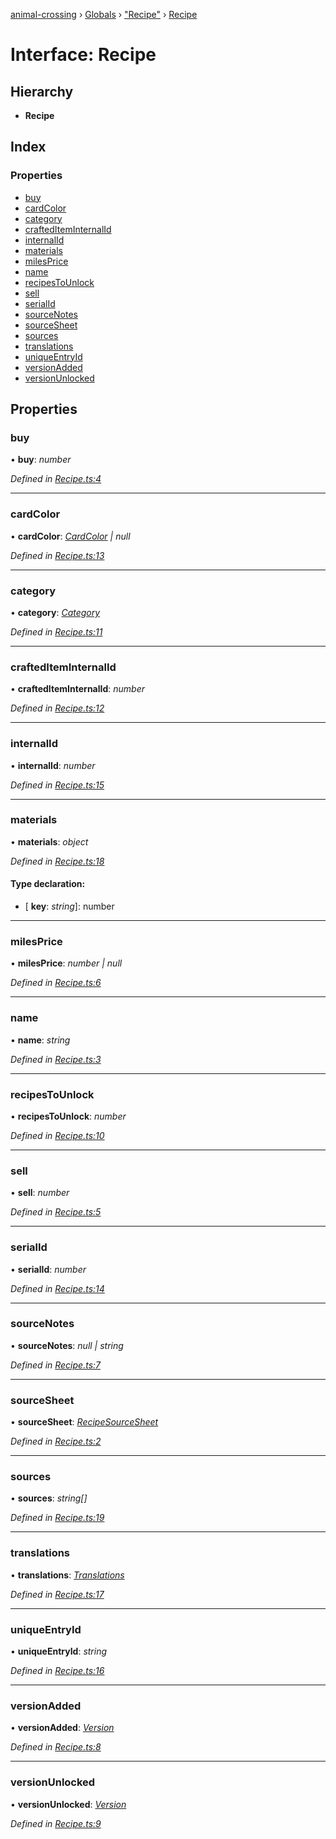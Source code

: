 [animal-crossing](../README.md) › [Globals](../globals.md) › ["Recipe"](../modules/_recipe_.md) › [Recipe](_recipe_.recipe.md)

# Interface: Recipe

## Hierarchy

* **Recipe**

## Index

### Properties

* [buy](_recipe_.recipe.md#buy)
* [cardColor](_recipe_.recipe.md#cardcolor)
* [category](_recipe_.recipe.md#category)
* [craftedItemInternalId](_recipe_.recipe.md#craftediteminternalid)
* [internalId](_recipe_.recipe.md#internalid)
* [materials](_recipe_.recipe.md#materials)
* [milesPrice](_recipe_.recipe.md#milesprice)
* [name](_recipe_.recipe.md#name)
* [recipesToUnlock](_recipe_.recipe.md#recipestounlock)
* [sell](_recipe_.recipe.md#sell)
* [serialId](_recipe_.recipe.md#serialid)
* [sourceNotes](_recipe_.recipe.md#sourcenotes)
* [sourceSheet](_recipe_.recipe.md#sourcesheet)
* [sources](_recipe_.recipe.md#sources)
* [translations](_recipe_.recipe.md#translations)
* [uniqueEntryId](_recipe_.recipe.md#uniqueentryid)
* [versionAdded](_recipe_.recipe.md#versionadded)
* [versionUnlocked](_recipe_.recipe.md#versionunlocked)

## Properties

###  buy

• **buy**: *number*

*Defined in [Recipe.ts:4](https://github.com/Norviah/animal-crossing/blob/68cfe98/module/types/Recipe.ts#L4)*

___

###  cardColor

• **cardColor**: *[CardColor](../enums/_recipe_.cardcolor.md) | null*

*Defined in [Recipe.ts:13](https://github.com/Norviah/animal-crossing/blob/68cfe98/module/types/Recipe.ts#L13)*

___

###  category

• **category**: *[Category](../enums/_recipe_.category.md)*

*Defined in [Recipe.ts:11](https://github.com/Norviah/animal-crossing/blob/68cfe98/module/types/Recipe.ts#L11)*

___

###  craftedItemInternalId

• **craftedItemInternalId**: *number*

*Defined in [Recipe.ts:12](https://github.com/Norviah/animal-crossing/blob/68cfe98/module/types/Recipe.ts#L12)*

___

###  internalId

• **internalId**: *number*

*Defined in [Recipe.ts:15](https://github.com/Norviah/animal-crossing/blob/68cfe98/module/types/Recipe.ts#L15)*

___

###  materials

• **materials**: *object*

*Defined in [Recipe.ts:18](https://github.com/Norviah/animal-crossing/blob/68cfe98/module/types/Recipe.ts#L18)*

#### Type declaration:

* \[ **key**: *string*\]: number

___

###  milesPrice

• **milesPrice**: *number | null*

*Defined in [Recipe.ts:6](https://github.com/Norviah/animal-crossing/blob/68cfe98/module/types/Recipe.ts#L6)*

___

###  name

• **name**: *string*

*Defined in [Recipe.ts:3](https://github.com/Norviah/animal-crossing/blob/68cfe98/module/types/Recipe.ts#L3)*

___

###  recipesToUnlock

• **recipesToUnlock**: *number*

*Defined in [Recipe.ts:10](https://github.com/Norviah/animal-crossing/blob/68cfe98/module/types/Recipe.ts#L10)*

___

###  sell

• **sell**: *number*

*Defined in [Recipe.ts:5](https://github.com/Norviah/animal-crossing/blob/68cfe98/module/types/Recipe.ts#L5)*

___

###  serialId

• **serialId**: *number*

*Defined in [Recipe.ts:14](https://github.com/Norviah/animal-crossing/blob/68cfe98/module/types/Recipe.ts#L14)*

___

###  sourceNotes

• **sourceNotes**: *null | string*

*Defined in [Recipe.ts:7](https://github.com/Norviah/animal-crossing/blob/68cfe98/module/types/Recipe.ts#L7)*

___

###  sourceSheet

• **sourceSheet**: *[RecipeSourceSheet](../enums/_recipe_.recipesourcesheet.md)*

*Defined in [Recipe.ts:2](https://github.com/Norviah/animal-crossing/blob/68cfe98/module/types/Recipe.ts#L2)*

___

###  sources

• **sources**: *string[]*

*Defined in [Recipe.ts:19](https://github.com/Norviah/animal-crossing/blob/68cfe98/module/types/Recipe.ts#L19)*

___

###  translations

• **translations**: *[Translations](_recipe_.translations.md)*

*Defined in [Recipe.ts:17](https://github.com/Norviah/animal-crossing/blob/68cfe98/module/types/Recipe.ts#L17)*

___

###  uniqueEntryId

• **uniqueEntryId**: *string*

*Defined in [Recipe.ts:16](https://github.com/Norviah/animal-crossing/blob/68cfe98/module/types/Recipe.ts#L16)*

___

###  versionAdded

• **versionAdded**: *[Version](../enums/_recipe_.version.md)*

*Defined in [Recipe.ts:8](https://github.com/Norviah/animal-crossing/blob/68cfe98/module/types/Recipe.ts#L8)*

___

###  versionUnlocked

• **versionUnlocked**: *[Version](../enums/_recipe_.version.md)*

*Defined in [Recipe.ts:9](https://github.com/Norviah/animal-crossing/blob/68cfe98/module/types/Recipe.ts#L9)*
